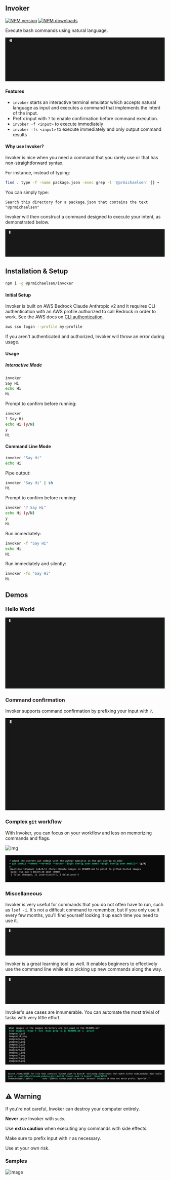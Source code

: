 ## Invoker
<span class="badge-npmversion"><a href="https://npmjs.org/package/@prmichaelsen/invoker" title="View this project on NPM"><img src="https://img.shields.io/npm/v/@prmichaelsen/invoker.svg" alt="NPM version" /></a></span>
<span class="badge-npmdownloads"><a href="https://npmjs.org/package/@prmichaelsen/invoker" title="View this project on NPM"><img src="https://img.shields.io/npm/dm/@prmichaelsen/invoker.svg" alt="NPM downloads" /></a></span>

Execute bash commands using natural language.

![img](https://github.com/prmichaelsen/invoker/blob/mainline/images/9.gif?raw=true)

#### Features

- `invoker` starts an interactive terminal emulator which accepts natural language
  as input and executes a command that implements the intent of the input.
- Prefix input with `?` to enable confirmation before command execution.
- `invoker -f <input>` to execute immediately
- `invoker -fs <input>` to execute immediately and only output command results

#### Why use Invoker?

Invoker is nice when you need a command that you rarely use or that has non-straightforward syntax.

For instance, instead of typing:

```sh
find . type -f -name package.json -exec grep -l '@prmichaelsen' {} +
```

You can simply type:

```
Search this directory for a package.json that contains the text "@prmichaelsen"
```

Invoker will then construct a command designed to execute your intent, as demonstrated below.

![img](https://github.com/prmichaelsen/invoker/blob/mainline/images/4.gif?raw=true)

## Installation & Setup

```sh
npm i -g @prmichaelsen/invoker
```

#### Initial Setup

Invoker is built on AWS Bedrock Claude Anthropic v2 and it requires CLI authentication with an AWS profile
authorized to call Bedrock in order to work. See the AWS docs on [CLI authentication](https://docs.aws.amazon.com/signin/latest/userguide/command-line-sign-in.html).

```sh
aws sso login --profile my-profile
```

If you aren't authenticated and authorized, Invoker will throw an error during usage.

#### Usage

##### Interactive Mode
```sh
invoker
Say Hi
echo Hi
Hi
```

Prompt to confirm before running:
```sh
invoker
? Say Hi
echo Hi (y/N)
y
Hi
```

#### Command Line Mode
```sh
invoker "Say Hi"
echo Hi
```

Pipe output:
```sh
invoker "Say Hi" | sh
Hi
```

Prompt to confirm before running:
```sh
invoker "? Say Hi"
echo Hi (y/N)
y
Hi
```

Run immediately:
```sh
invoker -f "Say Hi"
echo Hi
Hi
```

Run immediately and silently:
```sh
invoker -fs "Say Hi"
Hi
```


## Demos

### Hello World

![img](https://github.com/prmichaelsen/invoker/blob/mainline/images/3.gif?raw=true)

### Command confirmation

Invoker supports command confirmation by prefixing your input
with `?`.

![img](https://github.com/prmichaelsen/invoker/blob/mainline/images/5.gif?raw=true)

### Complex `git` workflow

With Invoker, you can focus on your
workflow and less on memorizing commands and flags.

![img](https://github.com/prmichaelsen/invoker/blob/mainline/images/8.gif?raw=true)

![img](https://github.com/prmichaelsen/invoker/blob/mainline/images/14.png?raw=true)

### Miscellaneous

Invoker is very useful for commands that you do not often
have to run, such as `lsof -i`. It's not a difficult command to
remember, but if you only use it every few months, you'll find yourself
looking it up each time you need to use it.

![img](https://github.com/prmichaelsen/invoker/blob/mainline/images/7.gif?raw=true)

Invoker is a great learning tool as well. It enables beginners
to effectively use the command line while also picking up
new commands along the way.

![img](https://github.com/prmichaelsen/invoker/blob/mainline/images/6.gif?raw=true)

Invoker's use cases are innumerable. You can automate the most trivial of tasks with
very little effort.

![img](https://github.com/prmichaelsen/invoker/blob/mainline/images/13.png?raw=true)

![img](https://github.com/prmichaelsen/invoker/blob/mainline/images/15.png?raw=true)

## ⚠️ Warning

If you're not careful, Invoker can destroy your computer entirely.

**Never** use Invoker with `sudo`.

Use **extra caution** when executing any commands with side effects.

Make sure to prefix input with `?` as necessary.

Use at your own risk.

### Samples

![image](https://github.com/user-attachments/assets/faf81a5f-4d35-4759-894f-f72532d3b361)


